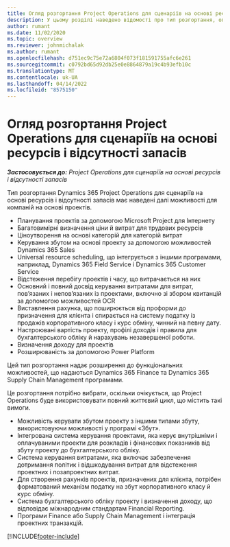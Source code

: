 ```yaml
---
title: Огляд розгортання Project Operations для сценаріїв на основі ресурсів і відсутності запасів
description: У цьому розділі наведено відомості про тип розгортання, операції Project для сценаріїв на основі ресурсів і відсутності запасів.
author: rumant
ms.date: 11/02/2020
ms.topic: overview
ms.reviewer: johnmichalak
ms.author: rumant
ms.openlocfilehash: d751ec9c75e72a6804f073f181591755afc6e261
ms.sourcegitcommit: c0792bd65d92db25e0e8864879a19c4b93efb10c
ms.translationtype: MT
ms.contentlocale: uk-UA
ms.lasthandoff: 04/14/2022
ms.locfileid: "8575150"
---
```

# <a name="project-operations-for-resourcenon-stocked-based-scenarios-deployment-overview"></a>Огляд розгортання Project Operations для сценаріїв на основі ресурсів і відсутності запасів

_**Застосовується до:** Project Operations для сценаріїв на основі ресурсів і відсутності запасів_

Тип розгортання Dynamics 365 Project Operations для сценаріїв на основі ресурсів і відсутності запасів має наведені далі можливості для компаній на основі проектів.

- Планування проектів за допомогою Microsoft Project для Інтернету
- Багатовимірні визначення ціни й витрат для трудових ресурсів
- Ціноутворення на основі категорій для категорій витрат
- Керування збутом на основі проекту за допомогою можливостей Dynamics 365 Sales
- Universal resource scheduling, що інтегрується з іншими програмами, наприклад, Dynamics 365 Field Service і Dynamics 365 Customer Service
- Відстеження перебігу проектів і часу, що витрачається на них
- Основний і повний досвід керування витратами для витрат, пов’язаних і непов’язаних із проектами, включно зі збором квитанцій за допомогою можливостей OCR
- Виставлення рахунка, що поширюється від проформи до призначення для клієнта і спирається на систему податку із продажів корпоративного класу і курс обміну, чинний на певну дату.
- Настроювані вартість проекту, профілі доходів і правила для бухгалтерського обліку й нарахувань незавершеної роботи.
- Визначення доходу для проектів
- Розширюваність за допомогою Power Platform

Цей тип розгортання надає розширення до функціональних можливостей, що надаються Dynamics 365 Finance та Dynamics 365 Supply Chain Management програмами.

Це розгортання потрібно вибрати, оскільки очікується, що Project Operations буде використовувати повний життєвий цикл, що містить такі вимоги.

- Можливість керувати збутом проекту з іншими типами збуту, використовуючи можливості у програмі «Збут».
- Інтегрована система керування проектами, яка керує внутрішніми і оплачуваними проекти для розкладів і фінансових показників від збуту проекту до бухгалтерського обліку.
- Система керування витратами, яка включає забезпечення дотримання політик і відшкодування витрат для відстеження проектних і позапроектних витрат.
- Для створення рахунків проектів, призначених для клієнта, потрібен форматований механізм податку на збут корпоративного класу й курс обміну.
- Система бухгалтерського обліку проекту і визначення доходу, що відповідає міжнародним стандартам Financial Reporting.
- Програми Finance або Supply Chain Management і інтеграція проектних транзакцій.


[!INCLUDE[footer-include](../includes/footer-banner.md)]